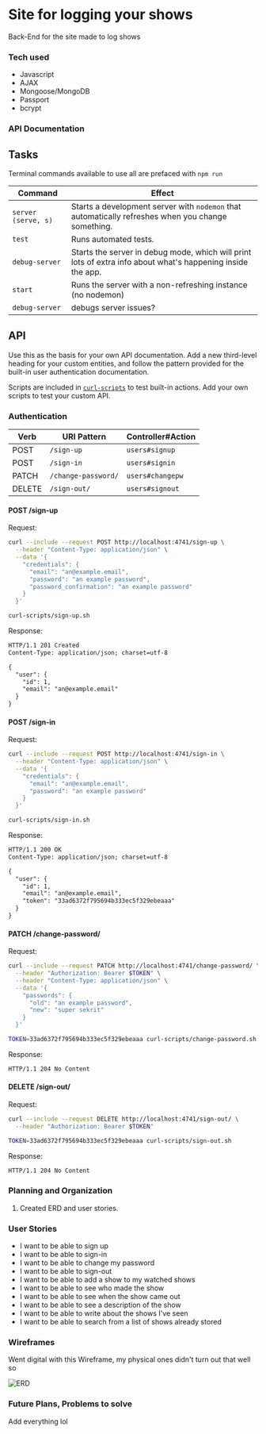 # Site for logging your shows #
Back-End for the site made to log shows
### Tech used #
* Javascript
* AJAX
* Mongoose/MongoDB
* Passport
* bcrypt

### API Documentation


## Tasks

Terminal commands available to use all are prefaced with `npm run`

| Command                | Effect                                                                                                      |
|------------------------|-------------------------------------------------------------------------------------------------------------|
| `server (serve, s)`  | Starts a development server with `nodemon` that automatically refreshes when you change something.            |
| `test`             | Runs automated tests.                                                                                           |
| `debug-server` | Starts the server in debug mode, which will print lots of extra info about what's happening inside the app.         |
| `start`            | Runs the server with a non-refreshing instance (no nodemon)                                                     |
| `debug-server`     | debugs server issues?                                                                                           |

## API

Use this as the basis for your own API documentation. Add a new third-level
heading for your custom entities, and follow the pattern provided for the
built-in user authentication documentation.

Scripts are included in [`curl-scripts`](curl-scripts) to test built-in actions.
Add your own scripts to test your custom API.

### Authentication

| Verb   | URI Pattern            | Controller#Action |
|--------|------------------------|-------------------|
| POST   | `/sign-up`             | `users#signup`    |
| POST   | `/sign-in`             | `users#signin`    |
| PATCH  | `/change-password/` | `users#changepw`  |
| DELETE | `/sign-out/`        | `users#signout`   |

#### POST /sign-up

Request:

```sh
curl --include --request POST http://localhost:4741/sign-up \
  --header "Content-Type: application/json" \
  --data '{
    "credentials": {
      "email": "an@example.email",
      "password": "an example password",
      "password_confirmation": "an example password"
    }
  }'
```

```sh
curl-scripts/sign-up.sh
```

Response:

```md
HTTP/1.1 201 Created
Content-Type: application/json; charset=utf-8

{
  "user": {
    "id": 1,
    "email": "an@example.email"
  }
}
```

#### POST /sign-in

Request:

```sh
curl --include --request POST http://localhost:4741/sign-in \
  --header "Content-Type: application/json" \
  --data '{
    "credentials": {
      "email": "an@example.email",
      "password": "an example password"
    }
  }'
```

```sh
curl-scripts/sign-in.sh
```

Response:

```md
HTTP/1.1 200 OK
Content-Type: application/json; charset=utf-8

{
  "user": {
    "id": 1,
    "email": "an@example.email",
    "token": "33ad6372f795694b333ec5f329ebeaaa"
  }
}
```

#### PATCH /change-password/

Request:

```sh
curl --include --request PATCH http://localhost:4741/change-password/ \
  --header "Authorization: Bearer $TOKEN" \
  --header "Content-Type: application/json" \
  --data '{
    "passwords": {
      "old": "an example password",
      "new": "super sekrit"
    }
  }'
```

```sh
TOKEN=33ad6372f795694b333ec5f329ebeaaa curl-scripts/change-password.sh
```

Response:

```md
HTTP/1.1 204 No Content
```

#### DELETE /sign-out/

Request:

```sh
curl --include --request DELETE http://localhost:4741/sign-out/ \
  --header "Authorization: Bearer $TOKEN"
```

```sh
TOKEN=33ad6372f795694b333ec5f329ebeaaa curl-scripts/sign-out.sh
```

Response:

```md
HTTP/1.1 204 No Content
```

### Planning and Organization #
1. Created ERD and user stories.

### User Stories #

* I want to be able to sign up
* I want to be able to sign-in
* I want to be able to change my password
* I want to be able to sign-out
* I want to be able to add a show to my watched shows
* I want to be able to see who made the show
* I want to be able to see when the show came out
* I want to be able to see a description of the show
* I want to be able to write about the shows I've seen
* I want to be able to search from a list of shows already stored

### Wireframes #
Went digital with this Wireframe, my physical ones didn't turn out that well so

![ERD](https://media.git.generalassemb.ly/user/32482/files/1f9c4a80-500f-11eb-8f30-08e2292b5a98)


### Future Plans, Problems to solve #

Add everything lol
